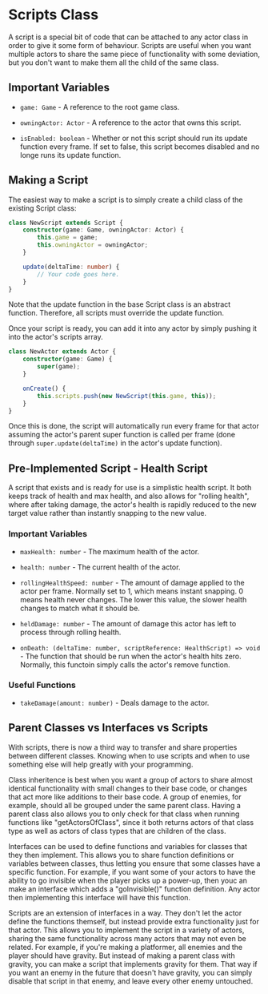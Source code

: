 # Scripts Class
A script is a special bit of code that can be attached to any actor class in order to give it some form of behaviour. Scripts are useful when you want multiple actors to share the same piece of functionality with some deviation, but you don't want to make them all the child of the same class.

## Important Variables
- ```game: Game``` - A reference to the root game class.

- ```owningActor: Actor``` - A reference to the actor that owns this script.

- ```isEnabled: boolean``` - Whether or not this script should run its update function every frame. If set to false, this script becomes disabled and no longe runs its update function.

## Making a Script
The easiest way to make a script is to simply create a child class of the existing Script class:

```ts
class NewScript extends Script {
    constructor(game: Game, owningActor: Actor) {
        this.game = game;
        this.owningActor = owningActor;
    }

    update(deltaTime: number) {
        // Your code goes here.
    }
}
```

Note that the update function in the base Script class is an abstract function. Therefore, all scripts must override the update function.

Once your script is ready, you can add it into any actor by simply pushing it into the actor's scripts array.

```ts
class NewActor extends Actor {
    constructor(game: Game) {
        super(game);
    }

    onCreate() {
        this.scripts.push(new NewScript(this.game, this));
    }
}
```

Once this is done, the script will automatically run every frame for that actor assuming the actor's parent super function is called per frame (done through ```super.update(deltaTime)``` in the actor's update function).

## Pre-Implemented Script - Health Script
A script that exists and is ready for use is a simplistic health script. It both keeps track of health and max health, and also allows for "rolling health", where after taking damage, the actor's health is rapidly reduced to the new target value rather than instantly snapping to the new value.

### Important Variables
- ```maxHealth: number``` - The maximum health of the actor.

- ```health: number``` - The current health of the actor.

- ```rollingHealthSpeed: number``` - The amount of damage applied to the actor per frame. Normally set to 1, which means instant snapping. 0 means health never changes. The lower this value, the slower health changes to match what it should be.

- ```heldDamage: number``` - The amount of damage this actor has left to process through rolling health.

- ```onDeath: (deltaTime: number, scriptReference: HealthScript) => void``` - The function that should be run when the actor's health hits zero. Normally, this functoin simply calls the actor's remove function.

### Useful Functions
- ```takeDamage(amount: number)``` - Deals damage to the actor.

## Parent Classes vs Interfaces vs Scripts
With scripts, there is now a third way to transfer and share properties between different classes. Knowing when to use scripts and when to use something else will help greatly with your programming.

Class inheritence is best when you want a group of actors to share almost identical functionality with small changes to their base code, or changes that act more like additions to their base code. A group of enemies, for example, should all be grouped under the same parent class. Having a parent class also allows you to only check for that class when running functions like "getActorsOfClass", since it both returns actors of that class type as well as actors of class types that are children of the class.

Interfaces can be used to define functions and variables for classes that they then implement. This allows you to share function definitions or variables between classes, thus letting you ensure that some classes have a specific function. For example, if you want some of your actors to have the ability to go invisible when the player picks up a power-up, then youc an make an interface which adds a "goInvisible()" function definition. Any actor then implementing this interface will have this function.

Scripts are an extension of interfaces in a way. They don't let the actor define the functions themself, but instead provide extra functionality just for that actor. This allows you to implement the script in a variety of actors, sharing the same functionality across many actors that may not even be related. For example, if you're making a platformer, all enemies and the player should have gravity. But instead of making a parent class with gravity, you can make a script that implements gravity for them. That way if you want an enemy in the future that doesn't have gravity, you can simply disable that script in that enemy, and leave every other enemy untouched.